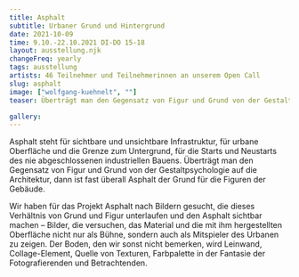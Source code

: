```yaml
---
title: Asphalt
subtitle: Urbaner Grund und Hintergrund
date: 2021-10-09
time: 9.10.-22.10.2021 DI-DO 15-18
layout: ausstellung.njk
changeFreq: yearly
tags: ausstellung
artists: 46 Teilnehmer und Teilnehmerinnen an unserem Open Call
slug: asphalt
image: ["wolfgang-kuehnelt", ""]
teaser: Überträgt man den Gegensatz von Figur und Grund von der Gestaltpsychologie auf die Architektur, dann ist fast überall Asphalt der Grund für die Figuren der Gebäude. Wir haben für das Projekt Asphalt nach Bildern gesucht, die dieses Verhältnis von Grund und Figur unterlaufen und den Asphalt sichtbar machen – Bilder, die versuchen, das Material und die mit ihm hergestellten Oberfläche nicht nur als Bühne, sondern auch als Mitspieler des Urbanen zu zeigen.

gallery:
---
```


<div style="margin: 0 -2em" class="slideshow slideshow--force-horizontal startpage-slideshow">
   <div data-img-url="/assets/pics/asphalt_dia/_0_1.jpg"></div>
   <div data-img-url="/assets/pics/asphalt_dia/_0_2.jpg"></div>
   <div data-img-url="/assets/pics/asphalt_dia/_0_3.jpg"></div>
   <div data-img-url="/assets/pics/asphalt_dia/_0_4.jpg"></div>
   <div data-img-url="/assets/pics/asphalt_dia/_10_0_dar_irina.png"></div>
   <div data-img-url="/assets/pics/asphalt_dia/_10_1.JPG"></div>
   <div data-img-url="/assets/pics/asphalt_dia/_11_0_kammerhofer_christian.png"></div>
   <div data-img-url="/assets/pics/asphalt_dia/_11_1.JPG"></div>
   <div data-img-url="/assets/pics/asphalt_dia/_12_0_markart_andrea.png"></div>
   <div data-img-url="/assets/pics/asphalt_dia/_12_1.jpg"></div>
   <div data-img-url="/assets/pics/asphalt_dia/_12_2.jpg"></div>
   <div data-img-url="/assets/pics/asphalt_dia/_12_3.jpg"></div>
   <div data-img-url="/assets/pics/asphalt_dia/_12_4.jpg"></div>
   <div data-img-url="/assets/pics/asphalt_dia/_13_0_swoboda_katharina.png"></div>
   <div data-img-url="/assets/pics/asphalt_dia/_13_1.jpg"></div>
   <div data-img-url="/assets/pics/asphalt_dia/_13_2.jpg"></div>
   <div data-img-url="/assets/pics/asphalt_dia/_14_0_reisch_simona.png"></div>
   <div data-img-url="/assets/pics/asphalt_dia/_14_1.jpg"></div>
   <div data-img-url="/assets/pics/asphalt_dia/_14_2.jpg"></div>
   <div data-img-url="/assets/pics/asphalt_dia/_15_0_sagostin_robert.png"></div>
   <div data-img-url="/assets/pics/asphalt_dia/_15_1.jpg"></div>
   <div data-img-url="/assets/pics/asphalt_dia/_15_2.jpg"></div>
   <div data-img-url="/assets/pics/asphalt_dia/_15_3.jpg"></div>
   <div data-img-url="/assets/pics/asphalt_dia/_16_0_wagner_stephan.png"></div>
   <div data-img-url="/assets/pics/asphalt_dia/_16_1.jpg"></div>
   <div data-img-url="/assets/pics/asphalt_dia/_17_0_pansi_heinrich.png"></div>
   <div data-img-url="/assets/pics/asphalt_dia/_17_1.jpg"></div>
   <div data-img-url="/assets/pics/asphalt_dia/_17_2.jpg"></div>
   <div data-img-url="/assets/pics/asphalt_dia/_17_3.jpg"></div>
   <div data-img-url="/assets/pics/asphalt_dia/_17_4.jpg"></div>
   <div data-img-url="/assets/pics/asphalt_dia/_17_5.jpg"></div>
   <div data-img-url="/assets/pics/asphalt_dia/_18_0_resch_alfred.png"></div>
   <div data-img-url="/assets/pics/asphalt_dia/_18_1.jpg"></div>
   <div data-img-url="/assets/pics/asphalt_dia/_18_2.jpg"></div>
   <div data-img-url="/assets/pics/asphalt_dia/_18_3.jpg"></div>
   <div data-img-url="/assets/pics/asphalt_dia/_18_4.jpg"></div>
   <div data-img-url="/assets/pics/asphalt_dia/_18_5.jpg"></div>
   <div data-img-url="/assets/pics/asphalt_dia/_18_6.jpg"></div>
   <div data-img-url="/assets/pics/asphalt_dia/_18_7.jpg"></div>
   <div data-img-url="/assets/pics/asphalt_dia/_19_0_schuetz_astrid.png"></div>
   <div data-img-url="/assets/pics/asphalt_dia/_19_1.jpeg"></div>
   <div data-img-url="/assets/pics/asphalt_dia/_1_0_tockner_monika.png"></div>
   <div data-img-url="/assets/pics/asphalt_dia/_1_1.jpg"></div>
   <div data-img-url="/assets/pics/asphalt_dia/_1_2.jpg"></div>
   <div data-img-url="/assets/pics/asphalt_dia/_1_3.jpg"></div>
   <div data-img-url="/assets/pics/asphalt_dia/_20_0_leitner_konstantin_zwickl_eszter.png"></div>
   <div data-img-url="/assets/pics/asphalt_dia/_20_1.jpeg"></div>
   <div data-img-url="/assets/pics/asphalt_dia/_21_0_weixler_stephan.png"></div>
   <div data-img-url="/assets/pics/asphalt_dia/_21_1.jpg"></div>
   <div data-img-url="/assets/pics/asphalt_dia/_21_2.jpg"></div>
   <div data-img-url="/assets/pics/asphalt_dia/_22_0_friedl_alexander.png"></div>
   <div data-img-url="/assets/pics/asphalt_dia/_22_1.jpg"></div>
   <div data-img-url="/assets/pics/asphalt_dia/_22_2.jpg"></div>
   <div data-img-url="/assets/pics/asphalt_dia/_22_3.jpg"></div>
   <div data-img-url="/assets/pics/asphalt_dia/_22_4.jpg"></div>
   <div data-img-url="/assets/pics/asphalt_dia/_22_5.jpg"></div>
   <div data-img-url="/assets/pics/asphalt_dia/_22_6.jpg"></div>
   <div data-img-url="/assets/pics/asphalt_dia/_22_7.jpg"></div>
   <div data-img-url="/assets/pics/asphalt_dia/_23_0_mohringer_eva.png"></div>
   <div data-img-url="/assets/pics/asphalt_dia/_23_1.jpg"></div>
   <div data-img-url="/assets/pics/asphalt_dia/_23_10.jpg"></div>
   <div data-img-url="/assets/pics/asphalt_dia/_23_11.JPG"></div>
   <div data-img-url="/assets/pics/asphalt_dia/_23_12.jpg"></div>
   <div data-img-url="/assets/pics/asphalt_dia/_23_13.JPG"></div>
   <div data-img-url="/assets/pics/asphalt_dia/_23_14.jpg"></div>
   <div data-img-url="/assets/pics/asphalt_dia/_23_15.jpg"></div>
   <div data-img-url="/assets/pics/asphalt_dia/_23_16.jpg"></div>
   <div data-img-url="/assets/pics/asphalt_dia/_23_2.JPG"></div>
   <div data-img-url="/assets/pics/asphalt_dia/_23_3.jpg"></div>
   <div data-img-url="/assets/pics/asphalt_dia/_23_4.JPG"></div>
   <div data-img-url="/assets/pics/asphalt_dia/_23_5.jpg"></div>
   <div data-img-url="/assets/pics/asphalt_dia/_23_6.jpg"></div>
   <div data-img-url="/assets/pics/asphalt_dia/_23_7.jpg"></div>
   <div data-img-url="/assets/pics/asphalt_dia/_23_8.jpg"></div>
   <div data-img-url="/assets/pics/asphalt_dia/_23_9.jpg"></div>
   <div data-img-url="/assets/pics/asphalt_dia/_24_0_unz_rebecca.png"></div>
   <div data-img-url="/assets/pics/asphalt_dia/_24_1.jpg"></div>
   <div data-img-url="/assets/pics/asphalt_dia/_25_0_wagner_peter.png"></div>
   <div data-img-url="/assets/pics/asphalt_dia/_25_1.jpg"></div>
   <div data-img-url="/assets/pics/asphalt_dia/_25_2.jpg"></div>
   <div data-img-url="/assets/pics/asphalt_dia/_25_3.jpg"></div>
   <div data-img-url="/assets/pics/asphalt_dia/_25_4.jpg"></div>
   <div data-img-url="/assets/pics/asphalt_dia/_25_5.jpg"></div>
   <div data-img-url="/assets/pics/asphalt_dia/_26_0_happ_christian.png"></div>
   <div data-img-url="/assets/pics/asphalt_dia/_26_1.jpg"></div>
   <div data-img-url="/assets/pics/asphalt_dia/_26_2.jpg"></div>
   <div data-img-url="/assets/pics/asphalt_dia/_26_3.jpg"></div>
   <div data-img-url="/assets/pics/asphalt_dia/_27_0_herderberg_lila.png"></div>
   <div data-img-url="/assets/pics/asphalt_dia/_27_1.jpg"></div>
   <div data-img-url="/assets/pics/asphalt_dia/_27_2.jpg"></div>
   <div data-img-url="/assets/pics/asphalt_dia/_27_3.jpg"></div>
   <div data-img-url="/assets/pics/asphalt_dia/_27_4.jpg"></div>
   <div data-img-url="/assets/pics/asphalt_dia/_28_0_fruhmann_immanuel.png"></div>
   <div data-img-url="/assets/pics/asphalt_dia/_28_1.png"></div>
   <div data-img-url="/assets/pics/asphalt_dia/_29_0_gavus_nigel.png"></div>
   <div data-img-url="/assets/pics/asphalt_dia/_29_1.jpg"></div>
   <div data-img-url="/assets/pics/asphalt_dia/_2_0_hollerer_ilse.png"></div>
   <div data-img-url="/assets/pics/asphalt_dia/_2_1.jpg"></div>
   <div data-img-url="/assets/pics/asphalt_dia/_2_2.jpg"></div>
   <div data-img-url="/assets/pics/asphalt_dia/_2_3.jpg"></div>
   <div data-img-url="/assets/pics/asphalt_dia/_30_0_sackl_sharif_susanne.png"></div>
   <div data-img-url="/assets/pics/asphalt_dia/_30_1.jpg"></div>
   <div data-img-url="/assets/pics/asphalt_dia/_30_2.png"></div>
   <div data-img-url="/assets/pics/asphalt_dia/_31_0_goldgruber_eva.png"></div>
   <div data-img-url="/assets/pics/asphalt_dia/_31_1.png"></div>
   <div data-img-url="/assets/pics/asphalt_dia/_32_0_pfund_stella_castiblanco_andres.png"></div>
   <div data-img-url="/assets/pics/asphalt_dia/_32_1.jpg"></div>
   <div data-img-url="/assets/pics/asphalt_dia/_32_2.jpg"></div>
   <div data-img-url="/assets/pics/asphalt_dia/_32_3.jpg"></div>
   <div data-img-url="/assets/pics/asphalt_dia/_33_0_schoeck_marlies.png"></div>
   <div data-img-url="/assets/pics/asphalt_dia/_33_1.jpg"></div>
   <div data-img-url="/assets/pics/asphalt_dia/_34_0_asteiner_mike.png"></div>
   <div data-img-url="/assets/pics/asphalt_dia/_34_1.jpg"></div>
   <div data-img-url="/assets/pics/asphalt_dia/_34_2.JPG"></div>
   <div data-img-url="/assets/pics/asphalt_dia/_34_3.JPG"></div>
   <div data-img-url="/assets/pics/asphalt_dia/_34_4.JPG"></div>
   <div data-img-url="/assets/pics/asphalt_dia/_34_5.JPG"></div>
   <div data-img-url="/assets/pics/asphalt_dia/_34_6.jpg"></div>
   <div data-img-url="/assets/pics/asphalt_dia/_34_7.JPG"></div>
   <div data-img-url="/assets/pics/asphalt_dia/_35_0_hollerer_ilse.png"></div>
   <div data-img-url="/assets/pics/asphalt_dia/_35_1.jpg"></div>
   <div data-img-url="/assets/pics/asphalt_dia/_35_2.jpg"></div>
   <div data-img-url="/assets/pics/asphalt_dia/_35_3.jpg"></div>
   <div data-img-url="/assets/pics/asphalt_dia/_35_4.jpg"></div>
   <div data-img-url="/assets/pics/asphalt_dia/_36_0_passath_gernot_plank-bachselten_clemens.png"></div>
   <div data-img-url="/assets/pics/asphalt_dia/_36_1.jpg"></div>
   <div data-img-url="/assets/pics/asphalt_dia/_36_2.jpg"></div>
   <div data-img-url="/assets/pics/asphalt_dia/_36_3.jpg"></div>
   <div data-img-url="/assets/pics/asphalt_dia/_36_4.jpg"></div>
   <div data-img-url="/assets/pics/asphalt_dia/_37_0_tahmasi_kia.png"></div>
   <div data-img-url="/assets/pics/asphalt_dia/_37_1.jpeg"></div>
   <div data-img-url="/assets/pics/asphalt_dia/_37_2.jpeg"></div>
   <div data-img-url="/assets/pics/asphalt_dia/_37_3.jpeg"></div>
   <div data-img-url="/assets/pics/asphalt_dia/_37_4.jpeg"></div>
   <div data-img-url="/assets/pics/asphalt_dia/_37_5.jpeg"></div>
   <div data-img-url="/assets/pics/asphalt_dia/_37_6.jpeg"></div>
   <div data-img-url="/assets/pics/asphalt_dia/_37_7.jpeg"></div>
   <div data-img-url="/assets/pics/asphalt_dia/_38_0_silberling_mira.png"></div>
   <div data-img-url="/assets/pics/asphalt_dia/_38_1.pdf"></div>
   <div data-img-url="/assets/pics/asphalt_dia/_38_2.pdf"></div>
   <div data-img-url="/assets/pics/asphalt_dia/_38_3.pdf"></div>
   <div data-img-url="/assets/pics/asphalt_dia/_38_4.pdf"></div>
   <div data-img-url="/assets/pics/asphalt_dia/_38_5.pdf"></div>
   <div data-img-url="/assets/pics/asphalt_dia/_38_6.pdf"></div>
   <div data-img-url="/assets/pics/asphalt_dia/_38_7.pdf"></div>
   <div data-img-url="/assets/pics/asphalt_dia/_39_0_vecchiet_michael.png"></div>
   <div data-img-url="/assets/pics/asphalt_dia/_39_1.jpg"></div>
   <div data-img-url="/assets/pics/asphalt_dia/_3_0._laaha_elena.png"></div>
   <div data-img-url="/assets/pics/asphalt_dia/_3_1.pdf"></div>
   <div data-img-url="/assets/pics/asphalt_dia/_40_0_beinhauer_martina.png"></div>
   <div data-img-url="/assets/pics/asphalt_dia/_40_1.jpeg"></div>
   <div data-img-url="/assets/pics/asphalt_dia/_41_0_wittine_christopher.png"></div>
   <div data-img-url="/assets/pics/asphalt_dia/_41_1.jpg"></div>
   <div data-img-url="/assets/pics/asphalt_dia/_41_2.jpg"></div>
   <div data-img-url="/assets/pics/asphalt_dia/_41_3.jpg"></div>
   <div data-img-url="/assets/pics/asphalt_dia/_41_4.jpg"></div>
   <div data-img-url="/assets/pics/asphalt_dia/_41_5.jpg"></div>
   <div data-img-url="/assets/pics/asphalt_dia/_41_6.jpg"></div>
   <div data-img-url="/assets/pics/asphalt_dia/_42_0_enzinger_gertraud.png"></div>
   <div data-img-url="/assets/pics/asphalt_dia/_42_1.jpg"></div>
   <div data-img-url="/assets/pics/asphalt_dia/_43_0_deutsch_markus.png"></div>
   <div data-img-url="/assets/pics/asphalt_dia/_43_1.jpg"></div>
   <div data-img-url="/assets/pics/asphalt_dia/_44_0_dvorsak_lea.png"></div>
   <div data-img-url="/assets/pics/asphalt_dia/_44_1.jpg"></div>
   <div data-img-url="/assets/pics/asphalt_dia/_45_0_freidl_lisa.png"></div>
   <div data-img-url="/assets/pics/asphalt_dia/_45_1.JPG"></div>
   <div data-img-url="/assets/pics/asphalt_dia/_45_2.JPG"></div>
   <div data-img-url="/assets/pics/asphalt_dia/_45_3.JPG"></div>
   <div data-img-url="/assets/pics/asphalt_dia/_45_4.JPG"></div>
   <div data-img-url="/assets/pics/asphalt_dia/_46_0_rieser_peter.png"></div>
   <div data-img-url="/assets/pics/asphalt_dia/_46_1.jpg"></div>
   <div data-img-url="/assets/pics/asphalt_dia/_46_2.jpg"></div>
   <div data-img-url="/assets/pics/asphalt_dia/_4_0_hoefler_michaela.png"></div>
   <div data-img-url="/assets/pics/asphalt_dia/_4_1.jpg"></div>
   <div data-img-url="/assets/pics/asphalt_dia/_4_2.jpg"></div>
   <div data-img-url="/assets/pics/asphalt_dia/_5_0_becher_iris.png"></div>
   <div data-img-url="/assets/pics/asphalt_dia/_5_1.JPG"></div>
   <div data-img-url="/assets/pics/asphalt_dia/_6_0_burgstaller_erwin.png"></div>
   <div data-img-url="/assets/pics/asphalt_dia/_6_1.jpg"></div>
   <div data-img-url="/assets/pics/asphalt_dia/_6_10.jpg"></div>
   <div data-img-url="/assets/pics/asphalt_dia/_6_11.jpg"></div>
   <div data-img-url="/assets/pics/asphalt_dia/_6_12.jpg"></div>
   <div data-img-url="/assets/pics/asphalt_dia/_6_13.jpg"></div>
   <div data-img-url="/assets/pics/asphalt_dia/_6_2.jpg"></div>
   <div data-img-url="/assets/pics/asphalt_dia/_6_3.jpg"></div>
   <div data-img-url="/assets/pics/asphalt_dia/_6_4.jpg"></div>
   <div data-img-url="/assets/pics/asphalt_dia/_6_5.jpg"></div>
   <div data-img-url="/assets/pics/asphalt_dia/_6_6.jpg"></div>
   <div data-img-url="/assets/pics/asphalt_dia/_6_7.jpg"></div>
   <div data-img-url="/assets/pics/asphalt_dia/_6_8.jpg"></div>
   <div data-img-url="/assets/pics/asphalt_dia/_6_9.jpg"></div>
   <div data-img-url="/assets/pics/asphalt_dia/_7_0_pepper_gemma.png"></div>
   <div data-img-url="/assets/pics/asphalt_dia/_7_1.jpg"></div>
   <div data-img-url="/assets/pics/asphalt_dia/_7_2.jpg"></div>
   <div data-img-url="/assets/pics/asphalt_dia/_7_3.jpg"></div>
   <div data-img-url="/assets/pics/asphalt_dia/_7_4.jpg"></div>
   <div data-img-url="/assets/pics/asphalt_dia/_7_5.jpg"></div>
   <div data-img-url="/assets/pics/asphalt_dia/_7_6.jpg"></div>
   <div data-img-url="/assets/pics/asphalt_dia/_7_7.jpg"></div>
   <div data-img-url="/assets/pics/asphalt_dia/_7_8.jpg"></div>
   <div data-img-url="/assets/pics/asphalt_dia/_8_0_nitzberg_xenia.png"></div>
   <div data-img-url="/assets/pics/asphalt_dia/_8_1.pdf"></div>
   <div data-img-url="/assets/pics/asphalt_dia/_8_2.pdf"></div>
   <div data-img-url="/assets/pics/asphalt_dia/_8_3.pdf"></div>
   <div data-img-url="/assets/pics/asphalt_dia/_9_0_loibl_maximilian.png"></div>
   <div data-img-url="/assets/pics/asphalt_dia/_9_1.jpg"></div>
   <div data-img-url="/assets/pics/asphalt_dia/_9_10.jpg"></div>
   <div data-img-url="/assets/pics/asphalt_dia/_9_2.jpg"></div>
   <div data-img-url="/assets/pics/asphalt_dia/_9_3.jpg"></div>
   <div data-img-url="/assets/pics/asphalt_dia/_9_4.jpg"></div>
   <div data-img-url="/assets/pics/asphalt_dia/_9_5.jpg"></div>
   <div data-img-url="/assets/pics/asphalt_dia/_9_6.jpg"></div>
   <div data-img-url="/assets/pics/asphalt_dia/_9_7.jpg"></div>
   <div data-img-url="/assets/pics/asphalt_dia/_9_8_.jpg"></div>
   <div data-img-url="/assets/pics/asphalt_dia/_9_9.jpg"></div>
</div>

<script>

  // polyfill for smoothscroll support for safari
  !function(){"use strict";function o(){var o=window,t=document;if(!("scrollBehavior"in t.documentElement.style&&!0!==o.__forceSmoothScrollPolyfill__)){var l,e=o.HTMLElement||o.Element,r=468,i={scroll:o.scroll||o.scrollTo,scrollBy:o.scrollBy,elementScroll:e.prototype.scroll||n,scrollIntoView:e.prototype.scrollIntoView},s=o.performance&&o.performance.now?o.performance.now.bind(o.performance):Date.now,c=(l=o.navigator.userAgent,new RegExp(["MSIE ","Trident/","Edge/"].join("|")).test(l)?1:0);o.scroll=o.scrollTo=function(){void 0!==arguments[0]&&(!0!==f(arguments[0])?h.call(o,t.body,void 0!==arguments[0].left?~~arguments[0].left:o.scrollX||o.pageXOffset,void 0!==arguments[0].top?~~arguments[0].top:o.scrollY||o.pageYOffset):i.scroll.call(o,void 0!==arguments[0].left?arguments[0].left:"object"!=typeof arguments[0]?arguments[0]:o.scrollX||o.pageXOffset,void 0!==arguments[0].top?arguments[0].top:void 0!==arguments[1]?arguments[1]:o.scrollY||o.pageYOffset))},o.scrollBy=function(){void 0!==arguments[0]&&(f(arguments[0])?i.scrollBy.call(o,void 0!==arguments[0].left?arguments[0].left:"object"!=typeof arguments[0]?arguments[0]:0,void 0!==arguments[0].top?arguments[0].top:void 0!==arguments[1]?arguments[1]:0):h.call(o,t.body,~~arguments[0].left+(o.scrollX||o.pageXOffset),~~arguments[0].top+(o.scrollY||o.pageYOffset)))},e.prototype.scroll=e.prototype.scrollTo=function(){if(void 0!==arguments[0])if(!0!==f(arguments[0])){var o=arguments[0].left,t=arguments[0].top;h.call(this,this,void 0===o?this.scrollLeft:~~o,void 0===t?this.scrollTop:~~t)}else{if("number"==typeof arguments[0]&&void 0===arguments[1])throw new SyntaxError("Value could not be converted");i.elementScroll.call(this,void 0!==arguments[0].left?~~arguments[0].left:"object"!=typeof arguments[0]?~~arguments[0]:this.scrollLeft,void 0!==arguments[0].top?~~arguments[0].top:void 0!==arguments[1]?~~arguments[1]:this.scrollTop)}},e.prototype.scrollBy=function(){void 0!==arguments[0]&&(!0!==f(arguments[0])?this.scroll({left:~~arguments[0].left+this.scrollLeft,top:~~arguments[0].top+this.scrollTop,behavior:arguments[0].behavior}):i.elementScroll.call(this,void 0!==arguments[0].left?~~arguments[0].left+this.scrollLeft:~~arguments[0]+this.scrollLeft,void 0!==arguments[0].top?~~arguments[0].top+this.scrollTop:~~arguments[1]+this.scrollTop))},e.prototype.scrollIntoView=function(){if(!0!==f(arguments[0])){var l=function(o){for(;o!==t.body&&!1===(e=p(l=o,"Y")&&a(l,"Y"),r=p(l,"X")&&a(l,"X"),e||r);)o=o.parentNode||o.host;var l,e,r;return o}(this),e=l.getBoundingClientRect(),r=this.getBoundingClientRect();l!==t.body?(h.call(this,l,l.scrollLeft+r.left-e.left,l.scrollTop+r.top-e.top),"fixed"!==o.getComputedStyle(l).position&&o.scrollBy({left:e.left,top:e.top,behavior:"smooth"})):o.scrollBy({left:r.left,top:r.top,behavior:"smooth"})}else i.scrollIntoView.call(this,void 0===arguments[0]||arguments[0])}}function n(o,t){this.scrollLeft=o,this.scrollTop=t}function f(o){if(null===o||"object"!=typeof o||void 0===o.behavior||"auto"===o.behavior||"instant"===o.behavior)return!0;if("object"==typeof o&&"smooth"===o.behavior)return!1;throw new TypeError("behavior member of ScrollOptions "+o.behavior+" is not a valid value for enumeration ScrollBehavior.")}function p(o,t){return"Y"===t?o.clientHeight+c<o.scrollHeight:"X"===t?o.clientWidth+c<o.scrollWidth:void 0}function a(t,l){var e=o.getComputedStyle(t,null)["overflow"+l];return"auto"===e||"scroll"===e}function d(t){var l,e,i,c,n=(s()-t.startTime)/r;c=n=n>1?1:n,l=.5*(1-Math.cos(Math.PI*c)),e=t.startX+(t.x-t.startX)*l,i=t.startY+(t.y-t.startY)*l,t.method.call(t.scrollable,e,i),e===t.x&&i===t.y||o.requestAnimationFrame(d.bind(o,t))}function h(l,e,r){var c,f,p,a,h=s();l===t.body?(c=o,f=o.scrollX||o.pageXOffset,p=o.scrollY||o.pageYOffset,a=i.scroll):(c=l,f=l.scrollLeft,p=l.scrollTop,a=n),d({scrollable:c,method:a,startTime:h,startX:f,startY:p,x:e,y:r})}}"object"==typeof exports&&"undefined"!=typeof module?module.exports={polyfill:o}:o()}();

  // Returns a function, that, as long as it continues to be invoked, will not
  // be triggered. The function will be called after it stops being called for
  // N milliseconds. If `immediate` is passed, trigger the function on the
  // leading edge, instead of the trailing.
  function debounce(func, wait, immediate) {
    var timeout;
    return function() {
      var context = this, args = arguments;
      var later = function() {
        timeout = null;
        if (!immediate) func.apply(context, args);
      };
      var callNow = immediate && !timeout;
      clearTimeout(timeout);
      timeout = setTimeout(later, wait);
      if (callNow) func.apply(context, args);
    };
  };

  const slideshow = document.querySelector('.slideshow');
  const imageDivs = Array.from(slideshow.querySelectorAll('.slideshow > div'));

  function setupSlideshowScrolling() {
    let current = 0;

    const timeout = 5000;
    let currentTimeoutId = null;
    let programmaticallyScrolling = false;

    function slideNext() {
      current = (current + 1) % imageDivs.length;
      programmaticallyScrolling = true;
      slideshow.scrollTo({left: imageDivs[current].offsetLeft, top: 0, behavior: 'smooth'})
      currentTimeoutId = window.setTimeout(slideNext, timeout)
    }
    currentTimeoutId = window.setTimeout(slideNext, timeout);

    slideshow.addEventListener('scroll',  debounce((event) => {
      if (!programmaticallyScrolling) {
        window.clearTimeout(currentTimeoutId);
        console.info('disabling slideshow scrolling because user scrolled manually');
      }
      programmaticallyScrolling = false;
    }, 50), { passive: true });
  }

  function setupLazyLoadingImageUrls() {
    const intersectionObserverOptions = { rootMargin: '300%' };

    function onIntersection(entries, observer) {
      entries.forEach(entry => {
        if (entry.isIntersecting) {
          entry.target.style.backgroundImage = `url('${entry.target.getAttribute('data-img-url')}')`;
          observer.unobserve(entry.target);
        }
      });
    }

    const observer = new IntersectionObserver(onIntersection, intersectionObserverOptions);
    imageDivs.forEach(div => observer.observe(div));
  }

  setupSlideshowScrolling();
  setupLazyLoadingImageUrls();

</script>

Asphalt steht für sichtbare und unsichtbare Infrastruktur, für urbane Oberfläche und die Grenze zum Untergrund, für die Starts und Neustarts des nie abgeschlossenen industriellen Bauens. Überträgt man den Gegensatz von Figur und Grund von der Gestaltpsychologie auf die Architektur, dann ist fast überall Asphalt der Grund für die Figuren der Gebäude.

Wir haben für das Projekt Asphalt nach Bildern gesucht, die dieses Verhältnis von Grund und Figur unterlaufen und den Asphalt sichtbar machen – Bilder, die versuchen, das Material und die mit ihm hergestellten Oberfläche nicht nur als Bühne, sondern auch als Mitspieler des Urbanen zu zeigen. Der Boden, den wir sonst nicht bemerken, wird Leinwand, Collage-Element, Quelle von Texturen, Farbpalette in der Fantasie der Fotografierenden und Betrachtenden.
